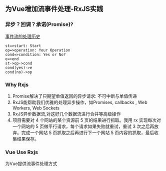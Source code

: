 ## 为Vue增加流事件处理-RxJS实践

### 异步？回调？承诺(Promise)?

[事件流的处理历史](https://insights.thoughtworks.cn/rxjs-quickstart/?utm_source=tuicool&utm_medium=referral)

```flow
st=>start: Start
op=>operation: Your Operation
cond=>condition: Yes or No?
e=>end
st->op->cond
cond(yes)->e
cond(no)->op
```

### Why Rxjs

1. Promise解决了只期望单值返回的异步请求: 不可中断与单值传递
2. RxJS能帮助我们优雅的处理异步操作，如Promises, callbacks , Web Workers, Web Sockets
3. RxJS异步数据流,对这好几个数据流进行合并等高级操作
4. 项目需要对 4 个网站的某个资源前 5 页的结果进行抓取。我用 rx 实现每次对一个网站的 5 页做平行请求，每个请求如果失败就重试，重试 3 次之后再放弃。完成一个网站 5 页抓取之后再进行下一个网站 5 页内容的抓取，最后收集结果保存。

### Vue Use Rxjs

为Vue提供流事件处理方式

